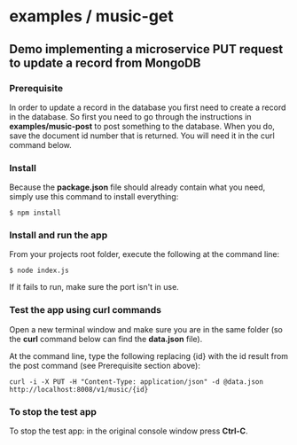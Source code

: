 examples / music-get
=====================

Demo implementing a microservice PUT request to update a record from MongoDB 
---------------------------------------------------------------------

### Prerequisite

In order to update a record in the database you first need to create a record in the database. So first you need to go through the instructions in  __examples/music-post__ to post something to the database.  When you do, save the document id number that is returned.  You will need it in the curl command below.

### Install

Because the __package.json__ file should already contain what you need, simply use this command to install everything:

    $ npm install

### Install and run the app

From your projects root folder, execute the following at the command line:

    $ node index.js

If it fails to run, make sure the port isn't in use.

### Test the app using curl commands

Open a new terminal window and make sure you are in the same folder (so the __curl__ command below can find the __data.json__ file).

At the command line, type the following replacing {id} with the id result from the post command (see Prerequisite section above):

    curl -i -X PUT -H "Content-Type: application/json" -d @data.json http://localhost:8008/v1/music/{id}


### To stop the test app

To stop the test app: in the original console window press __Ctrl-C__.